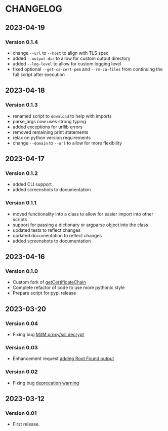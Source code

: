 # CHANGELOG

## 2023-04-19

### Version 0.1.4

* change `--url` to `--host` to align with TLS spec
* added `--output-dir` to allow for custom output directory
* added `--log-level` to allow for custom logging level
* fixed optional `--get-ca-cert-pem` and `--rm-ca-files` from continuing the full script after execution

## 2023-04-18

### Version 0.1.3

* renamed script to `download` to help with imports
* parse_args now uses strong typing
* added exceptions for urllib errors
* removed remaining print statements
* relax on python version requirements
* change `--domain` to `--url` to allow for more flexibility

## 2023-04-17

### Version 0.1.2

* added CLI support
* added screenshots to documentation

### Version 0.1.1

* moved functionality into a class to allow for easier import into other scripts
* support for passing a dictionary or argparse object into the class
* updated tests to reflect changes
* updated documentation to reflect changes
* added screenshots to documentation

## 2023-04-16

### Version 0.1.0

* Custom fork of [getCertificateChain](https://github.com/TheScriptGuy/getCertificateChain)
* Complete refactor of code to use more pythonic style
* Prepare script for pypi release

## 2023-03-20

### Version 0.04

* Fixing bug [MitM proxy/ssl decrypt](https://github.com/TheScriptGuy/getCertificateChain/issues/5)

### Version 0.03

* Enhancement request [adding Root Found output](https://github.com/TheScriptGuy/getCertificateChain/issues/2)

### Version 0.02

* Fixing bug [deprecation warning](https://github.com/TheScriptGuy/getCertificateChain/issues/1)

## 2023-03-12

### Version 0.01

* First release.

